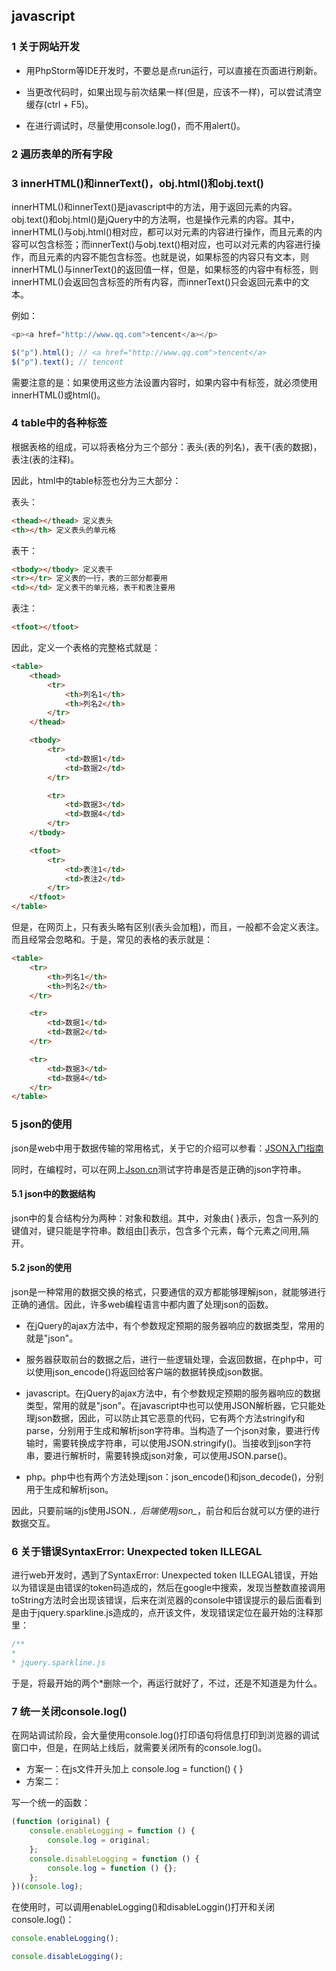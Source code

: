 ## javascript

### 1 关于网站开发

* 用PhpStorm等IDE开发时，不要总是点run运行，可以直接在页面进行刷新。

* 当更改代码时，如果出现与前次结果一样(但是，应该不一样)，可以尝试清空缓存(ctrl + F5)。

* 在进行调试时，尽量使用console.log()，而不用alert()。

### 2 遍历表单的所有字段

### 3 innerHTML()和innerText()，obj.html()和obj.text()

innerHTML()和innerText()是javascript中的方法，用于返回元素的内容。
obj.text()和obj.html()是jQuery中的方法啊，也是操作元素的内容。其中，innerHTML()与obj.html()相对应，都可以对元素的内容进行操作，而且元素的内容可以包含标签；而innerText()与obj.text()相对应，也可以对元素的内容进行操作，而且元素的内容不能包含标签。也就是说，如果标签的内容只有文本，则innerHTML()与innerText()的返回值一样，但是，如果标签的内容中有标签，则innerHTML()会返回包含标签的所有内容，而innerText()只会返回元素中的文本。

例如：

``` javascript
<p><a href="http://www.qq.com">tencent</a></p>

$("p").html(); // <a href="http://www.qq.com">tencent</a>
$("p").text(); // tencent
```

需要注意的是：如果使用这些方法设置内容时，如果内容中有标签，就必须使用innerHTML()或html()。

### 4 table中的各种标签

根据表格的组成，可以将表格分为三个部分：表头(表的列名)，表干(表的数据)，表注(表的注释)。

因此，html中的table标签也分为三大部分：

表头：

``` html
<thead></thead> 定义表头
<th></th> 定义表头的单元格
```

表干：

``` html
<tbody></tbody> 定义表干
<tr></tr> 定义表的一行，表的三部分都要用
<td></td> 定义表干的单元格，表干和表注要用
```

表注：

``` html
<tfoot></tfoot>
```

因此，定义一个表格的完整格式就是：

``` html
<table>
	<thead>
		<tr>
			<th>列名1</th>
			<th>列名2</th>
		</tr>
	</thead>

	<tbody>
		<tr>
			<td>数据1</td>
			<td>数据2</td>
		</tr>

		<tr>
			<td>数据3</td>
			<td>数据4</td>
		</tr>
	</tbody>

	<tfoot>
		<tr>
			<td>表注1</td>
			<td>表注2</td>
		</tr>
	</tfoot>
</table>
```

但是，在网页上，只有表头略有区别(表头会加粗)，而且，一般都不会定义表注。而且经常会忽略<thead>和<tbody>。于是，常见的表格的表示就是：

``` html
<table>
	<tr>
		<th>列名1</th>
		<th>列名2</th>
	</tr>

	<tr>
		<td>数据1</td>
		<td>数据2</td>
	</tr>

	<tr>
		<td>数据3</td>
		<td>数据4</td>
	</tr>
</table>
```

### 5 json的使用

json是web中用于数据传输的常用格式，关于它的介绍可以参看：[JSON入门指南](http://www.ibm.com/developerworks/cn/web/wa-lo-json/#ibm-pcon)

同时，在编程时，可以在网上[Json.cn](http://json.cn/)测试字符串是否是正确的json字符串。

#### 5.1 json中的数据结构

json中的复合结构分为两种：对象和数组。其中，对象由{ }表示，包含一系列的键值对，键只能是字符串。数组由[]表示，包含多个元素，每个元素之间用,隔开。

#### 5.2 json的使用

json是一种常用的数据交换的格式，只要通信的双方都能够理解json，就能够进行正确的通信。因此，许多web编程语言中都内置了处理json的函数。

* 在jQuery的ajax方法中，有个参数规定预期的服务器响应的数据类型，常用的就是"json"。
* 服务器获取前台的数据之后，进行一些逻辑处理，会返回数据，在php中，可以使用json_encode()将返回给客户端的数据转换成json数据。

* javascript。在jQuery的ajax方法中，有个参数规定预期的服务器响应的数据类型，常用的就是"json"。在javascript中也可以使用JSON解析器，它只能处理json数据，因此，可以防止其它恶意的代码，它有两个方法stringify和parse，分别用于生成和解析json字符串。当构造了一个json对象，要进行传输时，需要转换成字符串，可以使用JSON.stringify()。当接收到json字符串，要进行解析时，需要转换成json对象，可以使用JSON.parse()。
* php。php中也有两个方法处理json：json_encode()和json_decode()，分别用于生成和解析json。

因此，只要前端的js使用JSON.*，后端使用json_*，前台和后台就可以方便的进行数据交互。

### 6 关于错误SyntaxError: Unexpected token ILLEGAL

进行web开发时，遇到了SyntaxError: Unexpected token ILLEGAL错误，开始以为错误是由错误的token码造成的，然后在google中搜索，发现当整数直接调用toString方法时会出现该错误，后来在浏览器的console中错误提示的最后面看到是由于jquery.sparkline.js造成的，点开该文件，发现错误定位在最开始的注释那里：

``` javascript
/**
*
* jquery.sparkline.js
```

于是，将最开始的两个*删除一个，再运行就好了，不过，还是不知道是为什么。

### 7 统一关闭console.log()

在网站调试阶段，会大量使用console.log()打印语句将信息打印到浏览器的调试窗口中，但是，在网站上线后，就需要关闭所有的console.log()。

* 方案一：在js文件开头加上 console.log = function() { }
* 方案二：

写一个统一的函数：

``` javascript
(function (original) {
    console.enableLogging = function () {
        console.log = original;
    };
    console.disableLogging = function () {
        console.log = function () {};
    };
})(console.log);
```

在使用时，可以调用enableLogging()和disableLoggin()打开和关闭console.log()：

``` javascript
console.enableLogging();

console.disableLogging();
```